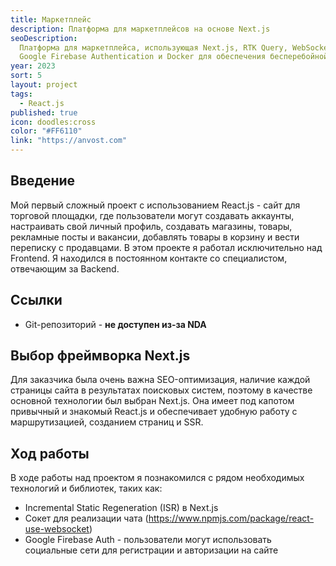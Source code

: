 ```yaml
---
title: Маркетплейс
description: Платформа для маркетплейсов на основе Next.js
seoDescription:
  Платформа для маркетплейса, использующая Next.js, RTK Query, WebSocket,
  Google Firebase Authentication и Docker для обеспечения бесперебойной работы пользователей.
year: 2023
sort: 5
layout: project
tags:
  - React.js
published: true
icon: doodles:cross
color: "#FF6110"
link: "https://anvost.com"
---
```


## Введение

Мой первый сложный проект с использованием React.js - сайт для торговой площадки, где пользователи могут создавать аккаунты, настраивать свой личный профиль, создавать магазины, товары, рекламные посты и вакансии, добавлять товары в корзину и вести переписку с продавцами. В этом проекте я работал исключительно над Frontend. Я находился в постоянном контакте со специалистом, отвечающим за Backend.

## Ссылки

- Git-репозиторий - **не доступен из-за NDA**

## Выбор фреймворка Next.js

Для заказчика была очень важна SEO-оптимизация, наличие каждой страницы сайта в результатах поисковых систем, поэтому в качестве основной технологии был выбран Next.js. Она имеет под капотом привычный и знакомый React.js и обеспечивает удобную работу с маршрутизацией, созданием страниц и SSR.

## Ход работы

В ходе работы над проектом я познакомился с рядом необходимых технологий и библиотек, таких как:

- Incremental Static Regeneration (ISR) в Next.js
- Сокет для реализации чата (https://www.npmjs.com/package/react-use-websocket)
- Google Firebase Auth - пользователи могут использовать социальные сети для регистрации и авторизации на сайте
